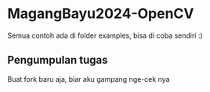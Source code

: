 # MagangBayu2024-OpenCV

Semua contoh ada di folder examples, bisa di coba sendiri :)

## Pengumpulan tugas

Buat fork baru aja, biar aku gampang nge-cek nya
